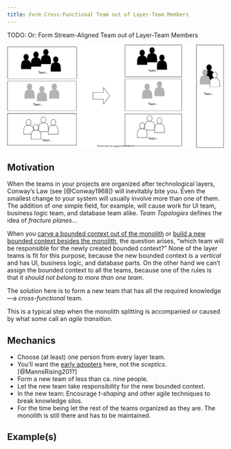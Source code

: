 ```yaml
---
title: Form Cross-Functional Team out of Layer-Team Members
---
```


TODO: Or: Form Stream-Aligned Team out of Layer-Team Members

![](../../images/domain-driven-refactorings/socio-technical/layer-teams-to-cross-functional-team.drawio.svg)

## Motivation

When the teams in your projects are organized after technological layers, Conway’s Law (see [@Conway1968]) will inevitably bite you. Even the smallest change to your system will usually involve more than one of them. The addition of one simple field, for example, will cause work for UI team, business logic team, and database team alike. *Team Topologies* defines the idea of *fracture planes*...

When you [carve a bounded context out of the monolith](extract-bounded-context) or [build a new bounded context besides the monolith](build-new-bounded-context-from-scratch), the question arises, “which team will be responsible for the newly created bounded context?” None of the layer teams is fit for this purpose, because the new bounded context is a *vertical* and has UI, business logic, and database parts. On the other hand we can’t assign the bounded context to all the teams, because one of the rules is that it *should not belong to more than one team*.

The solution here is to form a new team that has all the required knowledge—a *cross-functional* team.

This is a typical step when the monolith splitting is accompanied or caused by what some call an *agile transition*.

## Mechanics

- Choose (at least) one person from every layer team.
- You’ll want the [early adopters]() here, not the *sceptics*. [@MannsRising201?]
- Form a new team of less than ca. nine people.
- Let the new team take responsibility for the new bounded context.
- In the new team: Encourage *t-shaping* and other agile techniques to break knowledge silos.
- For the time being let the rest of the teams organized as they are. The monolith is still there and has to be maintained.

## Example(s)
